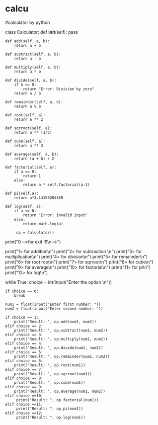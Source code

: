 # calcu
#calculator by python


class Calculator:
    def __init__(self):
        pass
        
    def add(self, a, b):
        return a + b
    
    def subtract(self, a, b):
        return a - b
    
    def multiply(self, a, b):
        return a * b
    
    def divide(self, a, b):
        if b == 0:
            return "Error: Division by zero"
        return a / b
    
    def remainder(self, a, b):
        return a % b
    
    def root(self, a):
        return a ** 2
    
    def sqrroot(self, a):
        return a ** (1/3)
    
    def cube(self, a):
        return a ** 3
    
    def average(self, a, b):
        return (a + b) / 2
    
    def factorial(self, a):
        if a == 0:
            return 1
        else:
            return a * self.factorial(a-1)
    
    def pi(self,a):
        return a*3.14159265359
    
    def log(self, a):
        if a <= 0:
            return "Error: Invalid input"
        else:
            return math.log(a)

         op = Calculator()
print("0 -->for exit !!!\n-->")

print("1> for addition\n")
print("2> for subtraction \n")
print("3> for multiplication\n")
print("4> for division\n")
print("5> for remainder\n")
print("6> for root root\n")
print("7> for sqrroot\n")
print("8> for cube\n")
print("9> for average\n")
print("10> for factorial\n")
print("11> for pi\n")
print("12> for log\n")

while True:
    choice = int(input("Enter the option \n"))
    
    if choice == 0:
        break
    
    num1 = float(input("Enter first number: "))
    num2 = float(input("Enter second number: "))    
        
    if choice == 1:
        print("Result: ", op.add(num1, num2))
    elif choice == 2:
        print("Result: ", op.subtract(num1, num2))
    elif choice == 3:
        print("Result: ", op.multiply(num1, num2))
    elif choice == 4:
        print("Result: ", op.divide(num1, num2))
    elif choice == 5:
        print("Result: ", op.remainder(num1, num2))
    elif choice == 6:
        print("Result: ", op.root(num1))
    elif choice == 7:
        print("Result: ", op.sqrroot(num1))   
    elif choice == 8:
        print("Result: ", op.cube(num1))
    elif choice == 9:
        print("Result: ", op.average(num1, num2))
    elif choice ==10:
         print("Result: ", op.factorial(num1))
    elif choice ==11:
         print("Result: ", op.pi(num1))
    elif choice ==12:
         print("Result: ", op.log(num1))
                          
